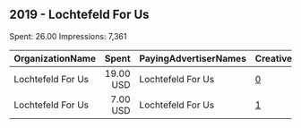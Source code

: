 ## 2019 - Lochtefeld For Us 
Spent: 26.00
Impressions: 7,361

|OrganizationName|Spent|PayingAdvertiserNames|CreativeUrls|Impressions|Genders|AgeBrackets|CountryCodes|BillingAddresses|CandidateBallotInformation|
|:---|---:|:---|:---|---:|:---|:---|:---|:---|:---|
|Lochtefeld For Us|19.00 USD|Lochtefeld For Us|[0](https://www.snap.com/political-ads/asset/991028975d873dde1e81c050d036128aca25e7d3a634bd144c9c127aff834ee4?mediaType=mp4)|5,316||18+|united states|US|Eric Lochtefeld|
|Lochtefeld For Us|7.00 USD|Lochtefeld For Us|[1](https://www.snap.com/political-ads/asset/67184c93f891fc136698b5117cdd107b7cbcf7677845a3eb53660023f7194062?mediaType=mp4)|2,045||18-34|united states|US|Eric Lochtefeld|
